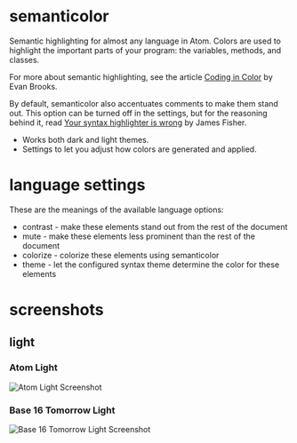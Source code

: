 # semanticolor

Semantic highlighting for almost any language in Atom. Colors are used to highlight the important parts of your program: the variables, methods, and classes.

For more about semantic highlighting, see the article [Coding in Color](https://medium.com/@evnbr/coding-in-color-3a6db2743a1e#.qpff7n7r6) by Evan Brooks.

By default, semanticolor also accentuates comments to make them stand out. This option can be turned off in the settings, but for the reasoning behind it, read [Your syntax highlighter is wrong](https://medium.com/@MrJamesFisher/your-syntax-highlighter-is-wrong-6f83add748c9#.a51p6whqc) by James Fisher.

* Works both dark and light themes.
* Settings to let you adjust how colors are generated and applied.

# language settings

These are the meanings of the available language options:

* contrast - make these elements stand out from the rest of the document
* mute - make these elements less prominent than the rest of the document
* colorize - colorize these elements using semanticolor
* theme - let the configured syntax theme determine the color for these elements

# screenshots

## light

### Atom Light

![Atom Light Screenshot](https://raw.githubusercontent.com/xcezzz/semanticolor/master/atom-light.png)

### Base 16 Tomorrow Light

![Base 16 Tomorrow Light Screenshot](https://raw.githubusercontent.com/xcezzz/semanticolor/master/base16-tomorrow-light.png)
